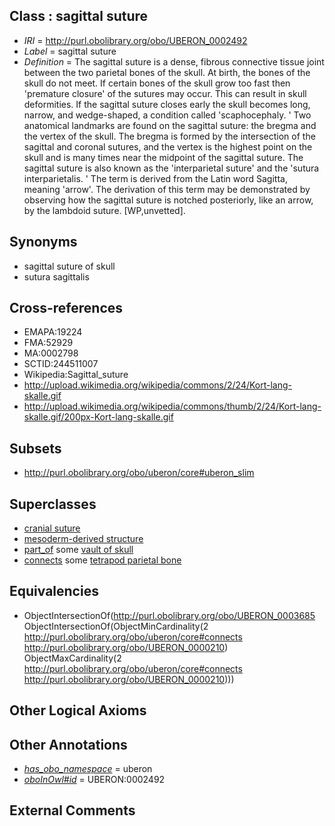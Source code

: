 
## Class : sagittal suture

 * *IRI* = http://purl.obolibrary.org/obo/UBERON_0002492
 * *Label* = sagittal suture
 * *Definition* = The sagittal suture is a dense, fibrous connective tissue joint between the two parietal bones of the skull. At birth, the bones of the skull do not meet. If certain bones of the skull grow too fast then 'premature closure' of the sutures may occur. This can result in skull deformities. If the sagittal suture closes early the skull becomes long, narrow, and wedge-shaped, a condition called 'scaphocephaly. ' Two anatomical landmarks are found on the sagittal suture: the bregma and the vertex of the skull. The bregma is formed by the intersection of the sagittal and coronal sutures, and the vertex is the highest point on the skull and is many times near the midpoint of the sagittal suture. The sagittal suture is also known as the 'interparietal suture' and the 'sutura interparietalis. ' The term is derived from the Latin word Sagitta, meaning 'arrow'. The derivation of this term may be demonstrated by observing how the sagittal suture is notched posteriorly, like an arrow, by the lambdoid suture. [WP,unvetted].

## Synonyms

 * sagittal suture of skull
 * sutura sagittalis

## Cross-references

 * EMAPA:19224
 * FMA:52929
 * MA:0002798
 * SCTID:244511007
 * Wikipedia:Sagittal_suture
 * http://upload.wikimedia.org/wikipedia/commons/2/24/Kort-lang-skalle.gif
 * http://upload.wikimedia.org/wikipedia/commons/thumb/2/24/Kort-lang-skalle.gif/200px-Kort-lang-skalle.gif

## Subsets

 * http://purl.obolibrary.org/obo/uberon/core#uberon_slim

## Superclasses

 * [cranial suture](../../UBERON/85/UBERON_0003685.md)
 * [mesoderm-derived structure](../../UBERON/20/UBERON_0004120.md)
 * [part_of](../../BFO/50/BFO_0000050.md) some [vault of skull](../../UBERON/39/UBERON_0004339.md)
 * [connects](../../ts/core#connects.md) some [tetrapod parietal bone](../../UBERON/10/UBERON_0000210.md)

## Equivalencies

 * ObjectIntersectionOf(<http://purl.obolibrary.org/obo/UBERON_0003685> ObjectIntersectionOf(ObjectMinCardinality(2 <http://purl.obolibrary.org/obo/uberon/core#connects> <http://purl.obolibrary.org/obo/UBERON_0000210>) ObjectMaxCardinality(2 <http://purl.obolibrary.org/obo/uberon/core#connects> <http://purl.obolibrary.org/obo/UBERON_0000210>)))

## Other Logical Axioms


## Other Annotations

 * *[has_obo_namespace](../../ce/oboInOwl#hasOBONamespace.md)* = uberon
 * *[oboInOwl#id](../../id/oboInOwl#id.md)* = UBERON:0002492

## External Comments

